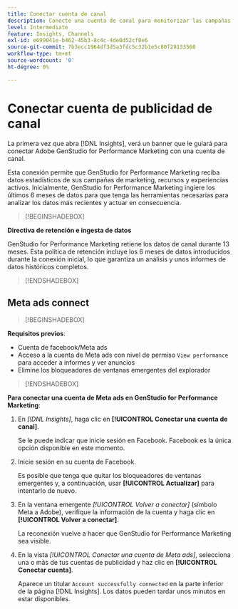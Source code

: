 ```yaml
---
title: Conectar cuenta de canal
description: Conecte una cuenta de canal para monitorizar las campañas de marketing y el rendimiento de los recursos de Adobe GenStudio for Performance Marketing.
level: Intermediate
feature: Insights, Channels
exl-id: e699041e-b462-45b3-8c4c-4de0d52cf0e6
source-git-commit: 7b3ecc1964df3d5a3fdc5c32b1e5c80f29133560
workflow-type: tm+mt
source-wordcount: '0'
ht-degree: 0%

---
```


# Conectar cuenta de publicidad de canal

La primera vez que abra [!DNL Insights], verá un banner que le guiará para conectar Adobe GenStudio for Performance Marketing con una cuenta de canal.

Esta conexión permite que GenStudio for Performance Marketing reciba datos estadísticos de sus campañas de marketing, recursos y experiencias activos. Inicialmente, GenStudio for Performance Marketing ingiere los últimos 6 meses de datos para que tenga las herramientas necesarias para analizar los datos más recientes y actuar en consecuencia.

>[!BEGINSHADEBOX]

**Directiva de retención e ingesta de datos**

GenStudio for Performance Marketing retiene los datos de canal durante 13 meses. Esta política de retención incluye los 6 meses de datos introducidos durante la conexión inicial, lo que garantiza un análisis y unos informes de datos históricos completos.

>[!ENDSHADEBOX]

## Meta ads connect

>[!BEGINSHADEBOX]

**Requisitos previos**:

- Cuenta de facebook/Meta ads
- Acceso a la cuenta de Meta ads con nivel de permiso `View performance` para acceder a informes y ver anuncios
- Elimine los bloqueadores de ventanas emergentes del explorador

>[!ENDSHADEBOX]

**Para conectar una cuenta de Meta ads en GenStudio for Performance Marketing**:

1. En _[!DNL Insights]_, haga clic en **[!UICONTROL Conectar una cuenta de canal]**.

   Se le puede indicar que inicie sesión en Facebook. Facebook es la única opción disponible en este momento.

1. Inicie sesión en su cuenta de Facebook.

   Es posible que tenga que quitar los bloqueadores de ventanas emergentes y, a continuación, usar **[!UICONTROL Actualizar]** para intentarlo de nuevo.

1. En la ventana emergente _[!UICONTROL Volver a conectar]_ (símbolo Meta a Adobe), verifique la información de la cuenta y haga clic en **[!UICONTROL Volver a conectar]**.

   La reconexión vuelve a hacer que GenStudio for Performance Marketing sea visible.

1. En la vista _[!UICONTROL Conectar una cuenta de Meta ads]_, selecciona una o más de tus cuentas de publicidad y haz clic en **[!UICONTROL Conectar cuenta]**.

   Aparece un titular `Account successfully connected` en la parte inferior de la página [!DNL Insights]. Los datos pueden tardar unos minutos en estar disponibles.
